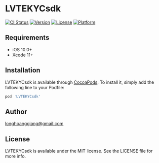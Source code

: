 # LVTEKYCsdk

[![CI Status](https://img.shields.io/travis/lpbappdev/LVTEKYCsdk.svg?style=flat)](https://travis-ci.org/lpbappdev/LVTEKYCsdk)
[![Version](https://img.shields.io/cocoapods/v/LVTEKYCsdk.svg?style=flat)](https://cocoapods.org/pods/LVTEKYCsdk)
[![License](https://img.shields.io/cocoapods/l/LVTEKYCsdk.svg?style=flat)](https://cocoapods.org/pods/LVTEKYCsdk)
[![Platform](https://img.shields.io/cocoapods/p/LVTEKYCsdk.svg?style=flat)](https://cocoapods.org/pods/LVTEKYCsdk)

## Requirements

- iOS 10.0+
- Xcode 11+

## Installation

LVTEKYCsdk is available through [CocoaPods](https://cocoapods.org). To install
it, simply add the following line to your Podfile:

```ruby
pod 'LVTEKYCsdk'
```

## Author

longhoanggiang@gmail.com

## License

LVTEKYCsdk is available under the MIT license. See the LICENSE file for more info.
